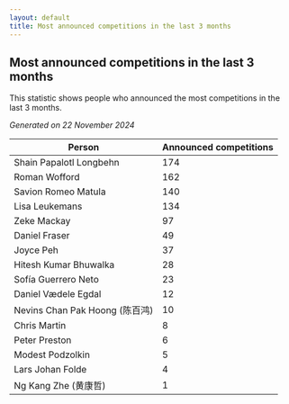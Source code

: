```yaml
---
layout: default
title: Most announced competitions in the last 3 months
---
```

## Most announced competitions in the last 3 months
This statistic shows people who announced the most competitions in the last 3 months.

*Generated on 22 November 2024*

| Person | Announced competitions |
| --- | --- |
| Shain Papalotl Longbehn | 174 |
| Roman Wofford | 162 |
| Savion Romeo Matula | 140 |
| Lisa Leukemans | 134 |
| Zeke Mackay | 97 |
| Daniel Fraser | 49 |
| Joyce Peh | 37 |
| Hitesh Kumar Bhuwalka | 28 |
| Sofía Guerrero Neto | 23 |
| Daniel Vædele Egdal | 12 |
| Nevins Chan Pak Hoong (陈百鸿) | 10 |
| Chris Martin | 8 |
| Peter Preston | 6 |
| Modest Podzolkin | 5 |
| Lars Johan Folde | 4 |
| Ng Kang Zhe (黄康哲) | 1 |
